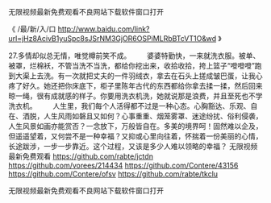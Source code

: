 
无限视频最新免费观看不良网站下载软件窗口打开




《 /最/新/入/口  http://www.baidu.com/link?url=jHz8AcivB1yuSpc8sJSrNM3GjOR6OSPiMLRbBTcVT1O&wd 》




27.多情却似总无情，唯觉樽前笑不成。
　　婆婆特勤快，一来就洗衣服。被单、被罩，烂棉袄，不管当洗不当洗，都给你挖出来，收拾收拾，挎上篮子“噔噔噔”跑到大渠上去洗。有一次就把丈夫的一件羽绒衣，拿去在石头上搓成皱巴蛋，让我心疼了好久。她还把你床底下，柜子里陈年古代的东西都给你拿去揉一揉，然后回来晾一绳，很有成就感的样子。你要用洗衣机洗，她就说那是浪费，并且至死也不学洗衣机。
　　人生里，我们每个人活得都不过是一种心态。心胸豁达、乐观、自在、洒脱，人生风雨如磐且又如何？心事重重、烟笼雾罩、迷途纷扰、俗利侵袭，人生风景如画亦能赏否？一念放下，万般皆自在。多美的境界呵！固然难以企及，但遥遥望着，又何尝不是一种幸福？又抑或心里向往着，怀揣着一份美丽的心情，长途跋涉，一步一步靠近。这个过程，又该是多少人难以领略的幸福？
无限视频最新免费观看
https://github.com/rabte/jctdn
https://github.com/vorees/214434
https://github.com/Contere/43156
https://github.com/Contere/ofsv
https://github.com/rabte/tkclu





无限视频最新免费观看不良网站下载软件窗口打开
